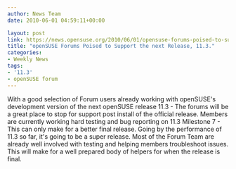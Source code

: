 ```yaml
---
author: News Team
date: 2010-06-01 04:59:11+00:00

layout: post
link: https://news.opensuse.org/2010/06/01/opensuse-forums-poised-to-support-the-next-release-11-3/
title: "openSUSE Forums Poised to Support the next Release, 11.3."
categories:
- Weekly News
tags:
- '11.3'
- openSUSE forum
---
```

With a good selection of Forum users already working with openSUSE's development version of the next openSUSE release 11.3 -  The forums will be a great place to stop for support post install of the official release.
Members are currently working hard testing and bug reporting on 11.3 Milestone 7 - This can only make for a better final release. Going by the performance of 11.3 so far, it's going to be a super release. Most of the Forum Team are already well involved with testing and helping members troubleshoot issues. This will make for a well prepared body of helpers for when the release is final.		
